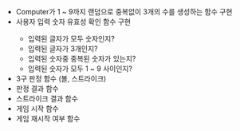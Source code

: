 <ul>
  <li>Computer가 1 ~ 9까지 랜덤으로 중복없이 3개의 수를 생성하는 함수 구현</li>
  <li>사용자 입력 숫자 유효성 확인 함수 구현</li>
    <ul>
      <li>입력된 글자가 모두 숫자인지?</li>
      <li>입력된 글자가 3개인지?</li>
      <li>입력된 숫자중 중복된 숫자가 있는지?</li>
      <li>입력된 숫자가 모두 1 ~ 9 사이인지?</li>
    </ul>
  <li>3구 판정 함수 (볼, 스트라이크)</li>
  <li>판정 결과 함수 </li>
  <li>스트라이크 결과 함수</li>
  <li>게임 시작 함수</li>
  <li>게임 재시작 여부 함수</li>
</ul>
